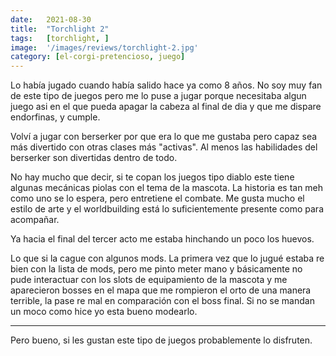 ```yaml
---
date:   2021-08-30
title:  "Torchlight 2"
tags:   [torchlight, ]
image:  '/images/reviews/torchlight-2.jpg'
category: [el-corgi-pretencioso, juego]
---
```

Lo había jugado cuando había salido hace ya como 8 años. No soy muy fan de este tipo de juegos pero me lo puse a jugar porque necesitaba algun juego asi en el que pueda apagar la cabeza al final de dia y que me dispare endorfinas, y cumple.

Volví a jugar con berserker por que era lo que me gustaba pero capaz sea más divertido con otras clases más "activas". Al menos las habilidades del berserker son divertidas dentro de todo.

No hay mucho que decir, si te copan los juegos tipo diablo este tiene algunas mecánicas piolas con el tema de la mascota. La historia es tan meh como uno se lo espera, pero entretiene el combate. Me gusta mucho el estilo de arte y el worldbuilding está lo suficientemente presente como para acompañar.

Ya hacia el final del tercer acto me estaba hinchando un poco los huevos.

Lo que si la cague con algunos mods. La primera vez que lo jugué estaba re bien con la lista de mods, pero me pinto meter mano y básicamente no pude interactuar con los slots de equipamiento de la mascota y me aparecieron bosses en el mapa que me rompieron el orto de una manera terrible, la pase re mal en comparación con el boss final. Si no se mandan un moco como hice yo esta bueno modearlo.

<hr>

Pero bueno, si les gustan este tipo de juegos probablemente lo disfruten.

